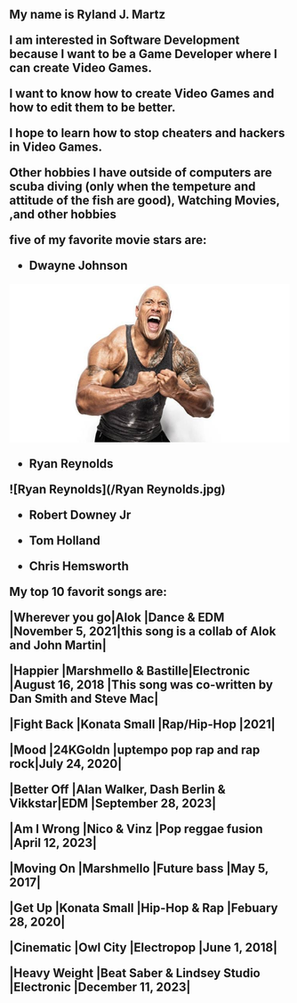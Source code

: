 <h2>
My name is Ryland J. Martz

I am interested in Software Development because I want to be a Game Developer
where I can create Video Games.

I want to know how to create Video Games and how to edit them to be
better.

I hope to learn how to stop cheaters and hackers
in Video Games.

Other hobbies I have outside of computers are scuba diving (only when the tempeture and attitude of the fish are good),
Watching Movies, ,and other hobbies

five of my favorite movie stars are: 

 * Dwayne Johnson


![The Rock](/the_rock.jpg)


 * Ryan Reynolds


![Ryan Reynolds](/Ryan Reynolds.jpg)


 * Robert Downey Jr



 * Tom Holland


 * Chris Hemsworth






My top 10 favorit songs are:

|Wherever you go|Alok                 |Dance & EDM  |November 5, 2021|this song is a collab of Alok and John Martin| 

|Happier        |Marshmello & Bastille|Electronic   |August 16, 2018 |This song was co-written by Dan Smith and Steve Mac|

|Fight Back     |Konata Small         |Rap/Hip-Hop  |2021|

|Mood           |24KGoldn                           |uptempo pop rap and rap rock|July 24, 2020|

|Better Off     |Alan Walker, Dash Berlin & Vikkstar|EDM                         |September 28, 2023|

|Am I Wrong     |Nico & Vinz                        |Pop reggae fusion           |April 12, 2023|

|Moving On      |Marshmello                         |Future bass                 |May 5, 2017|

|Get Up         |Konata Small                       |Hip-Hop & Rap               |Febuary 28, 2020|

|Cinematic      |Owl City                           |Electropop                  |June 1, 2018|

|Heavy Weight   |Beat Saber & Lindsey Studio        |Electronic                  |December 11, 2023|





 > 
